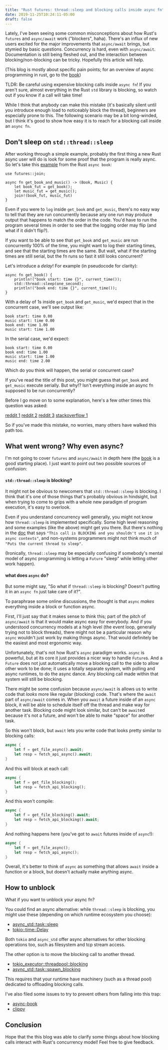 ```yaml
---
title: "Rust futures: thread::sleep and blocking calls inside async fn"
date: 2019-11-25T10:24:11-05:00
draft: false
---
```

Lately, I've been seeing some common misconceptions about how Rust's `futures` and `async/await` work ("blockers", haha). There's an influx of new users excited for the major improvements that `async/await` brings, but stymied by basic questions. Concurrency is hard, even with `async/await`. Documentation is still being fleshed out, and the interaction between blocking/non-blocking can be tricky. Hopefully this article will help.

(This blog is mostly about specific pain points; for an overview of async programming in rust, go to the [book](https://rust-lang.github.io/async-book/index.html))

TLDR: Be careful using expensive blocking calls inside `async fn`! If you aren't sure, almost everything in the Rust `std` library is blocking, so watch out if you know if a call will take time!

While I think that anybody can make this mistake (it's basically silent until you introduce enough load to noticeably block the thread), beginners are especially prone to this. The following scenario may be a bit long-winded, but I think it's good to show how easy it is to reach for a blocking call inside an `async fn`.

## Don't sleep on `std::thread::sleep`

After working through a simple example, probably the first thing a new Rust async user will do is look for some proof that the program is really async. So let's take this [example](https://rust-lang.github.io/async-book/06_multiple_futures/02_join.html) from the Rust `async book`:
```
use futures::join;

async fn get_book_and_music() -> (Book, Music) {
    let book_fut = get_book();
    let music_fut = get_music();
    join!(book_fut, music_fut)
}
```

Even if you were to `log` inside `get_book` and `get_music`, there's no easy way to tell that they are run concurrently because any one run may produce output that happens to match the order in the code. You'd have to run the program several times in order to see that the logging order may flip (and what if it didn't flip?).

If you want to be able to see that `get_book` and `get_music` are run concurrently 100% of the time, you might want to log their starting times, and see that the starting times are the same. But wait, what if the starting times are still serial, but the fn runs so fast it still looks concurrent?

Let's introduce a _delay_! For example (in pseudocode for clarity):
```
async fn get_book() {
    println!("book start: time {}", current_time());
    std::thread::sleep(one_second);
    println!("book end: time {}", current_time());
}
```
With a delay of 1s inside `get_book` and `get_music`, we'd expect that in the concurrent case, we'll see output like:
```
book start: time 0.00
music start: time 0.00
book end: time 1.00
music start: time 1.00
```

In the serial case, we'd expect:
```
book start: time 0.00
book end: time 1.00
music start: time 1.00
music end: time 2.00
```

Which do you think will happen, the serial or concurrent case?

If you've read the title of this post, you might guess that `get_book` and `get_music` execute serially. But why!? Isn't everything inside an async fn supposed to be run concurrently?

Before I go move on to some explanation, here's a few other times this question was asked:

[reddit 1](https://old.reddit.com/r/rust/comments/e1gxf8/not_understanding_asyncawait_properly/)
[reddit 2](https://old.reddit.com/r/rust/comments/dtp6z7/what_can_i_actually_do_with_the_new_async_fn/)
[reddit 3](https://old.reddit.com/r/rust/comments/dt0ruy/how_to_await_futures_concurrently/)
[stackoverflow 1](https://stackoverflow.com/questions/52313031/how-to-run-multiple-futures-that-call-threadsleep-in-parallel)

So if you've made this mistake, no worries, many others have walked this path too.

## What went wrong? Why even async?
I'm not going to cover `futures` and `async/await` in depth here (the [book](https://rust-lang.github.io/async-book/index.html) is a good starting place). I just want to point out two possible sources of confusion:

#### `std::thread::sleep` is blocking?
It might not be obvious to newcomers that `std::thread::sleep` is blocking. I think that it's one of those things that's probably obvious in hindsight, but when trying to come to grips with a whole new paradigm of program execution, it's easy to overlook.

Even if you understand concurrency well generally, you might not know how `thread::sleep` is implemented specifically. Some high level reasoning and some examples (like the above) might get you there. But there's nothing in the [doc](https://doc.rust-lang.org/std/thread/fn.sleep.html) that says `"This call is BLOCKING and you shouldn't use it in async contexts"`, and non-systems programmers might not think much of `"Puts the current thread to sleep"`.

(Ironically, `thread::sleep` may be especially confusing if somebody's mental model of async programming is letting a `Future` "sleep" while letting other work happen).

#### what does `async` do?
But some might say, "So what if `thread::sleep` is blocking? Doesn't putting it in an `async fn` just take care of it?".

To paraphrase some online discussions, the thought is that `async` _makes_ everything inside a block or function async.

First, I'll just say that it makes sense to think this; part of the pitch of `async/await` is that it would make async easy for everybody. And if you understood concurrency models at a high level (the event loop, generally trying not to block threads), there might not be a particular reason why `async` wouldn't just work by making things async. That would definitely be the easiest and most ergonomic way.

Unfortunately, that's not how Rust's `async` paradigm works. `async` is powerful, but at its core it just provides a nicer way to handle `Future`s. And a `Future` does not just automatically move a blocking call to the side to allow other work to be done; it uses a totally separate system, with polling and async runtimes, to do the async dance. Any blocking call made within that system will still be blocking.

There might be some confusion because `async/await` is allows us to write code that _looks_ more like regular (blocking) code. That's where the `await` part of `async/await` comes in. When you `await` a future inside of an `async` block, it will be able to schedule itself off the thread and make way for another task. Blocking code might look similar, but can't be `await`ed because it's not a future, and won't be able to make "space" for another task.

So this won't block, but `await` lets you write code that looks pretty similar to blocking calls:
```rust
async {
    let f = get_file_async().await;
    let resp = fetch_api_async().await;
}
```

And this will block at each call:
```rust
async {
    let f = get_file_blocking();
    let resp = fetch_api_blocking();
}
```
And this won't compile:
```rust
async {
    let f = get_file_blocking().await;
    let resp = fetch_api_blocking().await;
}
```
And nothing happens here (you've got to `await` futures inside of `async`!):
```rust
async {
    let f = get_file_async();
    let resp = fetch_api_async();
}
```

Overall, it's better to think of `async` as something that allows `await` inside a function or a block, but doesn't actually make anything async.

## How to unblock
What if you want to unblock your async fn?

You could find an async alternative: while `thread::sleep` is blocking, you might use these (depending on which runtime ecosystem you choose):

- [async_std::task::sleep](https://docs.rs/async-std/1.1.0/async_std/task/fn.sleep.html)
- [tokio::time::Delay](https://docs.rs/tokio-timer/0.3.0-alpha.5/tokio_timer/struct.Delay.html)

Both `tokio` and `async_std` offer async alternatives for other blocking operations too, such as filesystem and tcp stream access.

The other option is to move the blocking call to another thread.

- [tokio_executor::threadpool::blocking](https://docs.rs/tokio-executor/0.2.0-alpha.5/tokio_executor/threadpool/fn.blocking.html)
- [async_std::task::spawn_blocking](https://docs.rs/async-std/1.1.0/async_std/task/fn.spawn_blocking.html)

This requires that your runtime have machinery (such as a thread pool) dedicated to offloading blocking calls.

I've also filed some issues to try to prevent others from falling into this trap:

- [async-book](https://github.com/rust-lang/async-book/issues/64)
- [clippy](https://github.com/rust-lang/rust-clippy/issues/4377)

## Conclusion
Hope that the this blog was able to clarify some things about how blocking calls interact with Rust's concurrency model! Feel free to give feedback.
